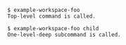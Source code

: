 ```console
$ example-workspace-foo
Top-level command is called.

```

```console
$ example-workspace-foo child
One-level-deep subcommand is called.

```
